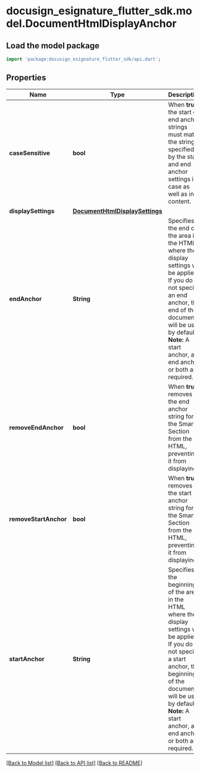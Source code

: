 # docusign_esignature_flutter_sdk.model.DocumentHtmlDisplayAnchor

## Load the model package
```dart
import 'package:docusign_esignature_flutter_sdk/api.dart';
```

## Properties
Name | Type | Description | Notes
------------ | ------------- | ------------- | -------------
**caseSensitive** | **bool** | When **true,** the start or end anchor strings must match the strings specified by the start and end anchor settings in case as well as in content. | [optional] 
**displaySettings** | [**DocumentHtmlDisplaySettings**](DocumentHtmlDisplaySettings.md) |  | [optional] 
**endAnchor** | **String** | Specifies the end of the area in the HTML where the display settings will be applied. If you do not specify an end anchor, the end of the document will be used by default.  **Note:** A start anchor, an end anchor, or both are required. | [optional] 
**removeEndAnchor** | **bool** | When **true,** removes the end anchor string for the Smart Section from the HTML, preventing it from displaying. | [optional] 
**removeStartAnchor** | **bool** | When **true,** removes the start anchor string for the Smart Section from the HTML, preventing it from displaying. | [optional] 
**startAnchor** | **String** | Specifies the beginning of the area in the HTML where the display settings will be applied. If you do not specify a start anchor, the beginning of the document will be used by default.  **Note:** A start anchor, an end anchor, or both are required. | [optional] 

[[Back to Model list]](../README.md#documentation-for-models) [[Back to API list]](../README.md#documentation-for-api-endpoints) [[Back to README]](../README.md)


